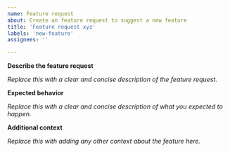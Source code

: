 ```yaml
---
name: Feature request
about: Create an feature request to suggest a new feature
title: 'Feature request xyz'
labels: 'new-feature'
assignees: ''

---
```


**Describe the feature request**

_Replace this with a clear and concise description of the feature request._

**Expected behavior**

_Replace this with a clear and concise description of what you expected to happen._

**Additional context**

_Replace this with adding any other context about the feature here._

